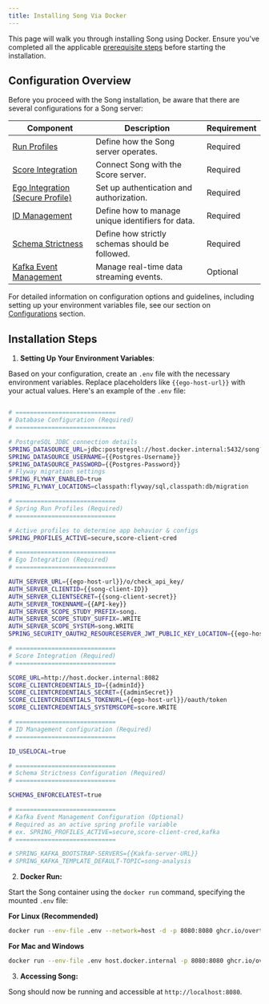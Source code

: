 ```yaml
---
title: Installing Song Via Docker 
---
```


This page will walk you through installing Song using Docker. Ensure you've completed all the applicable <a href="/documentation/song/installation/prerequisites/" target="_blank">prerequisite steps</a> before starting the installation.

## Configuration Overview

Before you proceed with the Song installation, be aware that there are several configurations for a Song server:

| Component                                                    | Description                                | Requirement |
|--------------------------------------------------------------|--------------------------------------------|-------------|
| <a href="/documentation/song/installation/configurations/profiles/" target="_blank">Run Profiles</a>                | Define how the Song server operates.       | Required    |
| <a href="/documentation/song/installation/configurations/score/" target="_blank">Score Integration</a>              | Connect Song with the Score server.        | Required    | 
| <a href="/documentation/song/installation/configurations/profiles/#secure-profile" target="_blank">Ego Integration (Secure Profile)</a>                   | Set up authentication and authorization.   | Required    | 
| <a href="/documentation/song/installation/configurations/id/" target="_blank">ID Management</a>                      | Define how to manage unique identifiers for data.        | Required    | 
| <a href="/documentation/song/installation/configurations/schema/" target="_blank">Schema Strictness</a>             | Define how strictly schemas should be followed. | Required | 
| <a href="/documentation/song/installation/configurations/kafka/" target="_blank">Kafka Event Management</a>        | Manage real-time data streaming events.    | Optional    |

For detailed information on configuration options and guidelines, including setting up your environment variables file, see our section on <a href="/documentation/song/installation/configuration/" target="_blank">Configurations</a> section. 

## Installation Steps

1. **Setting Up Your Environment Variables**: 

Based on your configuration, create an `.env` file with the necessary environment variables. Replace placeholders like `{{ego-host-url}}` with your actual values. Here's an example of the `.env` file:

```bash

# ============================
# Database Configuration (Required)
# ============================

# PostgreSQL JDBC connection details
SPRING_DATASOURCE_URL=jdbc:postgresql://host.docker.internal:5432/song?stringtype=unspecified
SPRING_DATASOURCE_USERNAME={{Postgres-Username}}
SPRING_DATASOURCE_PASSWORD={{Postgres-Password}}
# Flyway migration settings
SPRING_FLYWAY_ENABLED=true
SPRING_FLYWAY_LOCATIONS=classpath:flyway/sql,classpath:db/migration

# ============================
# Spring Run Profiles (Required)
# ============================

# Active profiles to determine app behavior & configs
SPRING_PROFILES_ACTIVE=secure,score-client-cred

# ============================
# Ego Integration (Required)
# ============================

AUTH_SERVER_URL={{ego-host-url}}/o/check_api_key/
AUTH_SERVER_CLIENTID={{song-client-ID}}
AUTH_SERVER_CLIENTSECRET={{song-client-secret}}
AUTH_SERVER_TOKENNAME={{API-key}}
AUTH_SERVER_SCOPE_STUDY_PREFIX=song.
AUTH_SERVER_SCOPE_STUDY_SUFFIX=.WRITE
AUTH_SERVER_SCOPE_SYSTEM=song.WRITE
SPRING_SECURITY_OAUTH2_RESOURCESERVER_JWT_PUBLIC_KEY_LOCATION={{ego-host-url}}/oauth/token/public_key

# ============================
# Score Integration (Required)
# ============================

SCORE_URL=http://host.docker.internal:8082
SCORE_CLIENTCREDENTIALS_ID={{adminId}}
SCORE_CLIENTCREDENTIALS_SECRET={{adminSecret}}
SCORE_CLIENTCREDENTIALS_TOKENURL={{ego-host-url}}/oauth/token
SCORE_CLIENTCREDENTIALS_SYSTEMSCOPE=score.WRITE

# ============================
# ID Management configuration (Required)
# ============================

ID_USELOCAL=true

# ============================
# Schema Strictness Configuration (Required)
# ============================

SCHEMAS_ENFORCELATEST=true

# ============================
# Kafka Event Management Configuration (Optional)
# Required as an active spring profile variable
# ex. SPRING_PROFILES_ACTIVE=secure,score-client-cred,kafka
# ============================

# SPRING_KAFKA_BOOTSTRAP-SERVERS={{Kakfa-server-URL}}
# SPRING_KAFKA_TEMPLATE_DEFAULT-TOPIC=song-analysis

```

2. **Docker Run:** 

Start the Song container using the `docker run` command, specifying the mounted `.env` file:

**For Linux (Recommended)**
```bash
docker run --env-file .env --network=host -d -p 8080:8080 ghcr.io/overture-stack/song-server:latest
```

**For Mac and Windows**

```bash
docker run --env-file .env host.docker.internal -p 8080:8080 ghcr.io/overture-stack/song-server:latest
```

3. **Accessing Song:** 

Song should now be running and accessible at `http://localhost:8080`.